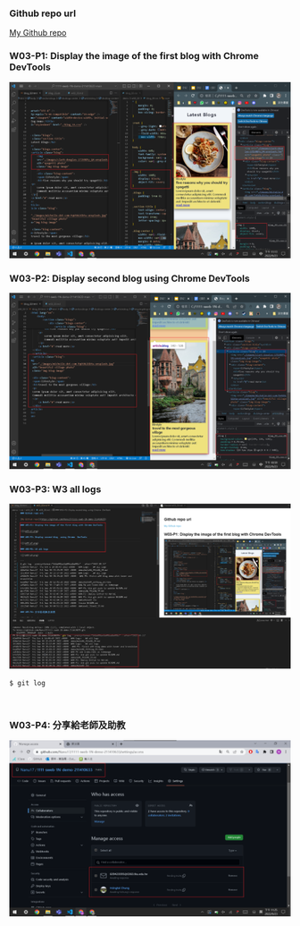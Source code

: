 ### Github repo url

[My Github repo](https://github.com/Nanu17/1111-sweb-1N-demo-211410633)

### W03-P1: Display the image of the first blog with Chrome DevTools

![](w03-p1.png)

### W03-P2: Display second blog  using Chrome  DevTools 

![](w03-p2.png)

### W03-P3: W3 all logs

![](w03-p3.png)

```
$ git log



```
### W03-P4: 分享給老師及助教

![](w03-p4.png)